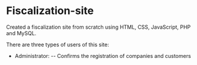 # Fiscalization-site

Created a fiscalization site from scratch using HTML, CSS, JavaScript, PHP and MySQL.

There are three types of users of this site:
- Administrator:
-- Confirms the registration of companies and customers
